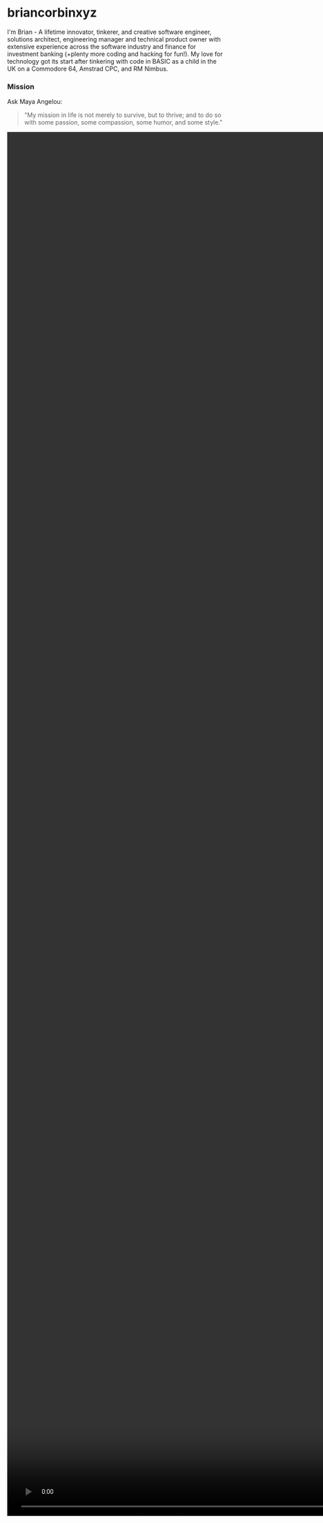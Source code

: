 # briancorbinxyz
 
I'm Brian - A lifetime innovator, tinkerer, and creative software engineer, solutions architect, engineering manager and technical product owner with extensive experience across the software industry and finance for investment banking (+plenty more coding and hacking for fun!). My love for technology got its start after tinkering with code in BASIC as a child in the UK on a Commodore 64, Amstrad CPC, and RM Nimbus.

### Mission
Ask Maya Angelou:
> "My mission in life is not merely to survive, but to thrive; and to do so with some passion, some compassion, some humor, and some style."

<div style="width: 100%">
    <video autoplay muted loop id="myVideo" style="position:absolute; min-width: 80%; min-height: 80%; width: auto; height: auto;" playsinline>
        <source src="BLAC INTRO_720.mp4" type="video/mp4">
    </video>
</div>

### Blogs
- **TheCodeInfluencer** - [briancorbinxyz.medium.com](https://briancorbinxyz.medium.com): *“I write because I don’t know what I think until I read what I say.”* - A Tech Blog covering various topics in coding, engineering, and engineering management (my views are, obviously, my own)

### Digital Garden
- **The Life of Brian Corbin** - [thelifeof.briancorbin.xyz](https://thelifeof.briancorbin.xyz): Explore multipotentiality with me and "Learn Out Loud" (aka #learninpublic) in my [digital garden](https://maggieappleton.com/garden-history) / "Bamboo Garden" / personal wiki - a (sometimes chaotic) collection of notes, articles, letters, and thoughts.
